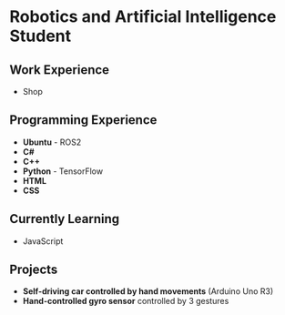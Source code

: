 # Robotics and Artificial Intelligence Student  

## Work Experience  
- Shop  

## Programming Experience  
- **Ubuntu** - ROS2  
- **C#**  
- **C++**  
- **Python** - TensorFlow  
- **HTML**  
- **CSS**  

## Currently Learning  
- JavaScript  

## Projects  
- **Self-driving car controlled by hand movements** (Arduino Uno R3)  
- **Hand-controlled gyro sensor** controlled by 3 gestures  
